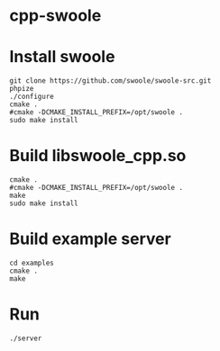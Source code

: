 # cpp-swoole


Install swoole
====
```shell
git clone https://github.com/swoole/swoole-src.git
phpize
./configure
cmake .
#cmake -DCMAKE_INSTALL_PREFIX=/opt/swoole .
sudo make install
```

Build libswoole_cpp.so
====
```shell
cmake .
#cmake -DCMAKE_INSTALL_PREFIX=/opt/swoole .
make
sudo make install
```

Build example server
====
```shell
cd examples
cmake .
make
```

Run
===
```shell
./server
```
